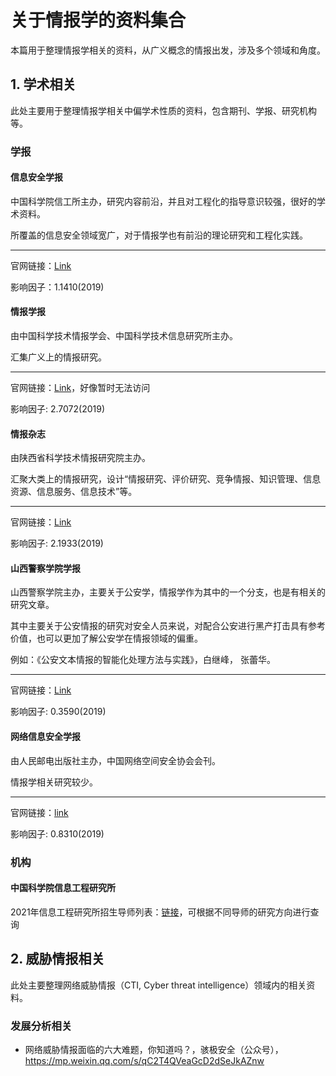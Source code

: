 # 关于情报学的资料集合

本篇用于整理情报学相关的资料，从广义概念的情报出发，涉及多个领域和角度。



## 1. 学术相关

此处主要用于整理情报学相关中偏学术性质的资料，包含期刊、学报、研究机构等。

### 学报

#### 信息安全学报

中国科学院信工所主办，研究内容前沿，并且对工程化的指导意识较强，很好的学术资料。

所覆盖的信息安全领域宽广，对于情报学也有前沿的理论研究和工程化实践。

---

官网链接：[Link](http://jcs.iie.ac.cn/xxaqxb/ch/index.aspx)

影响因子：1.1410(2019)



#### 情报学报

由中国科学技术情报学会、中国科学技术信息研究所主办。

汇集广义上的情报研究。

---

官网链接：[Link](http://qbxb.istic.ac.cn/)，好像暂时无法访问

影响因子: 2.7072(2019)



#### 情报杂志

由陕西省科学技术情报研究院主办。

汇聚大类上的情报研究，设计“情报研究、评价研究、竞争情报、知识管理、信息资源、信息服务、信息技术”等。

---

官网链接：[Link](http://www.qbzz.org/)

影响因子: 2.1933(2019) 



#### 山西警察学院学报

山西警察学院主办，主要关于公安学，情报学作为其中的一个分支，也是有相关的研究文章。

其中主要关于公安情报的研究对安全人员来说，对配合公安进行黑产打击具有参考价值，也可以更加了解公安学在情报领域的偏重。

例如：《公安文本情报的智能化处理方法与实践》，白继峰， 张蕾华。

---

官网链接：[Link](http://jgsx.chinajournal.net.cn/)

影响因子: 0.3590(2019) 



#### 网络信息安全学报

由人民邮电出版社主办，中国网络空间安全协会会刊。

情报学相关研究较少。

---

官网链接：[link](http://www.cjnis.com.cn/)

影响因子: 0.8310(2019) 



### 机构

#### 中国科学院信息工程研究所

2021年信息工程研究所招生导师列表：[链接](http://www.iie.ac.cn/yjsjy_101173/dsyd/202010/t20201028_5723356.html)，可根据不同导师的研究方向进行查询



## 2. 威胁情报相关

此处主要整理网络威胁情报（CTI, Cyber threat intelligence）领域内的相关资料。

### 发展分析相关

- 网络威胁情报面临的六大难题，你知道吗？，骇极安全（公众号），https://mp.weixin.qq.com/s/qC2T4QVeaGcD2dSeJkAZnw

